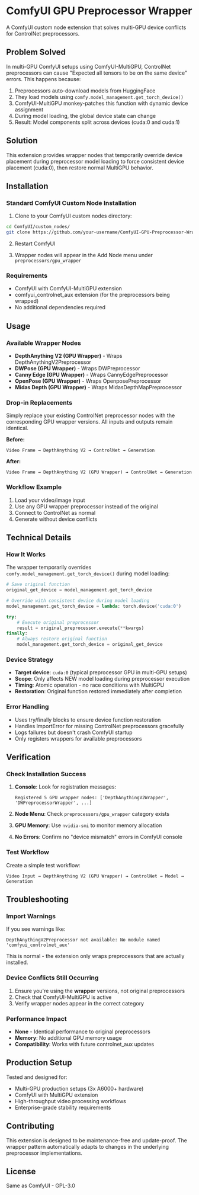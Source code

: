 # ComfyUI GPU Preprocessor Wrapper

A ComfyUI custom node extension that solves multi-GPU device conflicts for ControlNet preprocessors.

## Problem Solved

In multi-GPU ComfyUI setups using ComfyUI-MultiGPU, ControlNet preprocessors can cause "Expected all tensors to be on the same device" errors. This happens because:

1. Preprocessors auto-download models from HuggingFace
2. They load models using `comfy.model_management.get_torch_device()`
3. ComfyUI-MultiGPU monkey-patches this function with dynamic device assignment
4. During model loading, the global device state can change
5. Result: Model components split across devices (cuda:0 and cuda:1)

## Solution

This extension provides wrapper nodes that temporarily override device placement during preprocessor model loading to force consistent device placement (cuda:0), then restore normal MultiGPU behavior.

## Installation

### Standard ComfyUI Custom Node Installation

1. Clone to your ComfyUI custom nodes directory:
```bash
cd ComfyUI/custom_nodes/
git clone https://github.com/your-username/ComfyUI-GPU-Preprocessor-Wrapper.git
```

2. Restart ComfyUI

3. Wrapper nodes will appear in the Add Node menu under `preprocessors/gpu_wrapper`

### Requirements

- ComfyUI with ComfyUI-MultiGPU extension
- comfyui_controlnet_aux extension (for the preprocessors being wrapped)
- No additional dependencies required

## Usage

### Available Wrapper Nodes

- **DepthAnything V2 (GPU Wrapper)** - Wraps DepthAnythingV2Preprocessor
- **DWPose (GPU Wrapper)** - Wraps DWPreprocessor  
- **Canny Edge (GPU Wrapper)** - Wraps CannyEdgePreprocessor
- **OpenPose (GPU Wrapper)** - Wraps OpenposePreprocessor
- **Midas Depth (GPU Wrapper)** - Wraps MidasDepthMapPreprocessor

### Drop-in Replacements

Simply replace your existing ControlNet preprocessor nodes with the corresponding GPU wrapper versions. All inputs and outputs remain identical.

**Before:**
```
Video Frame → DepthAnything V2 → ControlNet → Generation
```

**After:**
```
Video Frame → DepthAnything V2 (GPU Wrapper) → ControlNet → Generation
```

### Workflow Example

1. Load your video/image input
2. Use any GPU wrapper preprocessor instead of the original
3. Connect to ControlNet as normal
4. Generate without device conflicts

## Technical Details

### How It Works

The wrapper temporarily overrides `comfy.model_management.get_torch_device()` during model loading:

```python
# Save original function
original_get_device = model_management.get_torch_device

# Override with consistent device during model loading
model_management.get_torch_device = lambda: torch.device('cuda:0')

try:
    # Execute original preprocessor
    result = original_preprocessor.execute(**kwargs)
finally:
    # Always restore original function
    model_management.get_torch_device = original_get_device
```

### Device Strategy

- **Target device**: `cuda:0` (typical preprocessor GPU in multi-GPU setups)
- **Scope**: Only affects NEW model loading during preprocessor execution
- **Timing**: Atomic operation - no race conditions with MultiGPU
- **Restoration**: Original function restored immediately after completion

### Error Handling

- Uses try/finally blocks to ensure device function restoration
- Handles ImportError for missing ControlNet preprocessors gracefully
- Logs failures but doesn't crash ComfyUI startup
- Only registers wrappers for available preprocessors

## Verification

### Check Installation Success

1. **Console**: Look for registration messages:
   ```
   Registered 5 GPU wrapper nodes: ['DepthAnythingV2Wrapper', 'DWPreprocessorWrapper', ...]
   ```

2. **Node Menu**: Check `preprocessors/gpu_wrapper` category exists

3. **GPU Memory**: Use `nvidia-smi` to monitor memory allocation

4. **No Errors**: Confirm no "device mismatch" errors in ComfyUI console

### Test Workflow

Create a simple test workflow:
```
Video Input → DepthAnything V2 (GPU Wrapper) → ControlNet → Model → Generation
```

## Troubleshooting

### Import Warnings

If you see warnings like:
```
DepthAnythingV2Preprocessor not available: No module named 'comfyui_controlnet_aux'
```

This is normal - the extension only wraps preprocessors that are actually installed.

### Device Conflicts Still Occurring

1. Ensure you're using the **wrapper** versions, not original preprocessors
2. Check that ComfyUI-MultiGPU is active
3. Verify wrapper nodes appear in the correct category

### Performance Impact

- **None** - Identical performance to original preprocessors
- **Memory**: No additional GPU memory usage
- **Compatibility**: Works with future controlnet_aux updates

## Production Setup

Tested and designed for:
- Multi-GPU production setups (3x A6000+ hardware)
- ComfyUI with MultiGPU extension
- High-throughput video processing workflows
- Enterprise-grade stability requirements

## Contributing

This extension is designed to be maintenance-free and update-proof. The wrapper pattern automatically adapts to changes in the underlying preprocessor implementations.

## License

Same as ComfyUI - GPL-3.0